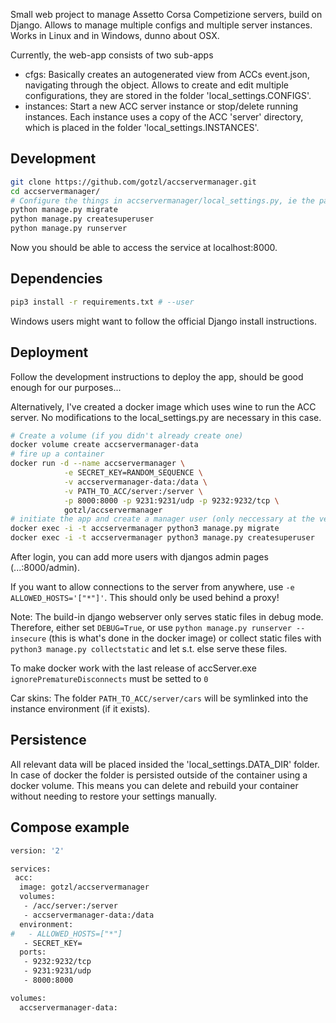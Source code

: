 Small web project to manage Assetto Corsa Competizione servers, build on Django.
Allows to manage multiple configs and multiple server instances. Works in Linux and in Windows, dunno about OSX.

Currently, the web-app consists of two sub-apps
* cfgs: Basically creates an autogenerated view from ACCs event.json, navigating through the object. Allows to create and edit multiple configurations, they are stored in the folder 'local_settings.CONFIGS'.
* instances: Start a new ACC server instance or stop/delete running instances. Each instance uses a copy of the ACC 'server' directory, which is placed in the folder 'local_settings.INSTANCES'.


## Development
```bash
git clone https://github.com/gotzl/accservermanager.git
cd accservermanager/
# Configure the things in accservermanager/local_settings.py, ie the path to your ACC server files
python manage.py migrate
python manage.py createsuperuser
python manage.py runserver
``` 

Now you should be able to access the service at localhost:8000.


## Dependencies
```bash
pip3 install -r requirements.txt # --user
```
Windows users might want to follow the official Django install instructions.


## Deployment
Follow the development instructions to deploy the app, should be good enough for our purposes...

Alternatively, I've created a docker image which uses wine to run the ACC server. No modifications to the local_settings.py are necessary in this case.

```bash
# Create a volume (if you didn't already create one)
docker volume create accservermanager-data
# fire up a container
docker run -d --name accservermanager \
            -e SECRET_KEY=RANDOM_SEQUENCE \
            -v accservermanager-data:/data \
            -v PATH_TO_ACC/server:/server \
            -p 8000:8000 -p 9231:9231/udp -p 9232:9232/tcp \
            gotzl/accservermanager
# initiate the app and create a manager user (only neccessary at the very first start)
docker exec -i -t accservermanager python3 manage.py migrate
docker exec -i -t accservermanager python3 manage.py createsuperuser
```

After login, you can add more users with djangos admin pages (...:8000/admin).

If you want to allow connections to the server from anywhere, use `-e ALLOWED_HOSTS='["*"]'`. This should only be used behind a proxy!

Note: The build-in django webserver only serves static files in debug mode. Therefore, either set `DEBUG=True`, or use `python manage.py runserver --insecure` (this is what's done in the docker image) or collect static files with `python3 manage.py collectstatic` and let s.t. else serve these files.

To make docker work with the last release of accServer.exe `ignorePrematureDisconnects` must be setted to `0`

Car skins: The folder `PATH_TO_ACC/server/cars` will be symlinked into the instance environment (if it exists).

## Persistence
All relevant data will be placed insided the 'local_settings.DATA_DIR' folder. In case of docker the folder is persisted outside of the container using a docker volume.
This means you can delete and rebuild your container without needing to restore your settings manually.


## Compose example
```bash
version: '2'

services:
 acc:
  image: gotzl/accservermanager
  volumes:
   - /acc/server:/server
   - accservermanager-data:/data
  environment:
#   - ALLOWED_HOSTS=["*"]
   - SECRET_KEY=
  ports:
   - 9232:9232/tcp
   - 9231:9231/udp
   - 8000:8000

volumes:
  accservermanager-data:
```
